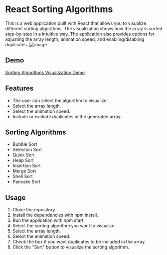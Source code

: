 # React Sorting Algorithms
This is a web application built with React that allows you to visualize different sorting algorithms. The visualization shows how the array is sorted step-by-step in a intuitive way. The application also provides options for adjusting the array length, animation speed, and enabling/disabling duplicates.
![image](https://user-images.githubusercontent.com/118485347/233853643-f53d32b4-2f25-4ea8-8d5e-c333636c53cf.png)

## Demo
[Sorting Algorithms Visualization Demo](https://belkius.com/sort)

## Features
- The user can select the algorithm to visualize.
- Select the array length.
- Select the animation speed.
- Include or exclude duplicates in the generated array.

## Sorting Algorithms
- Bubble Sort
- Selection Sort
- Quick Sort
- Heap Sort
- Insertion Sort
- Merge Sort
- Shell Sort
- Pancake Sort

## Usage
1. Clone the repository.
2. Install the dependencies with npm install.
3. Run the application with npm start.
4. Select the sorting algorithm you want to visualize.
5. Select the array length.
6. Select the animation speed.
7. Check the box if you want duplicates to be included in the array.
8. Click the "Sort" button to visualize the sorting algorithm.
